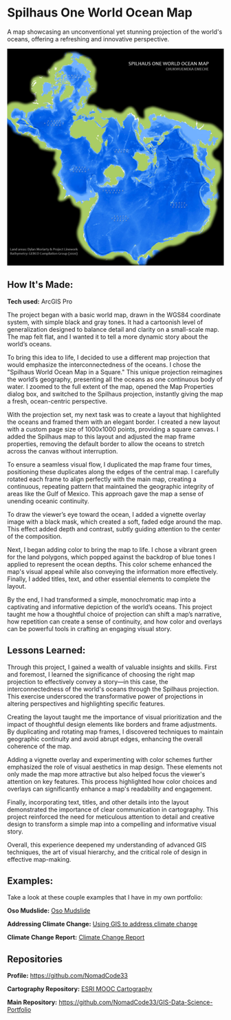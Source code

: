 # Spilhaus One World Ocean Map
A map showcasing an unconventional yet stunning projection of the world's oceans, offering a refreshing and innovative perspective.

<img src="./Spilhaus_Layout_EmekaEmeche.jpg" img alt = "Spilhaus Layout"/>

## How It's Made:

**Tech used:** ArcGIS Pro

The project began with a basic world map, drawn in the WGS84 coordinate system, with simple black and gray tones. It had a cartoonish level of generalization designed to balance detail and clarity on a small-scale map. The map felt flat, and I wanted it to tell a more dynamic story about the world’s oceans.

To bring this idea to life, I decided to use a different map projection that would emphasize the interconnectedness of the oceans. I chose the "Spilhaus World Ocean Map in a Square." This unique projection reimagines the world’s geography, presenting all the oceans as one continuous body of water. I zoomed to the full extent of the map, opened the Map Properties dialog box, and switched to the Spilhaus projection, instantly giving the map a fresh, ocean-centric perspective.

With the projection set, my next task was to create a layout that highlighted the oceans and framed them with an elegant border. I created a new layout with a custom page size of 1000x1000 points, providing a square canvas. I added the Spilhaus map to this layout and adjusted the map frame properties, removing the default border to allow the oceans to stretch across the canvas without interruption.

To ensure a seamless visual flow, I duplicated the map frame four times, positioning these duplicates along the edges of the central map. I carefully rotated each frame to align perfectly with the main map, creating a continuous, repeating pattern that maintained the geographic integrity of areas like the Gulf of Mexico. This approach gave the map a sense of unending oceanic continuity.

To draw the viewer’s eye toward the ocean, I added a vignette overlay image with a black mask, which created a soft, faded edge around the map. This effect added depth and contrast, subtly guiding attention to the center of the composition. 

Next, I began adding color to bring the map to life. I chose a vibrant green for the land polygons, which popped against the backdrop of blue tones I applied to represent the ocean depths. This color scheme enhanced the map's visual appeal while also conveying the information more effectively. Finally, I added titles, text, and other essential elements to complete the layout.

By the end, I had transformed a simple, monochromatic map into a captivating and informative depiction of the world’s oceans. This project taught me how a thoughtful choice of projection can shift a map’s narrative, how repetition can create a sense of continuity, and how color and overlays can be powerful tools in crafting an engaging visual story.

## Lessons Learned:

Through this project, I gained a wealth of valuable insights and skills. First and foremost, I learned the significance of choosing the right map projection to effectively convey a story—in this case, the interconnectedness of the world's oceans through the Spilhaus projection. This exercise underscored the transformative power of projections in altering perspectives and highlighting specific features.

Creating the layout taught me the importance of visual prioritization and the impact of thoughtful design elements like borders and frame adjustments. By duplicating and rotating map frames, I discovered techniques to maintain geographic continuity and avoid abrupt edges, enhancing the overall coherence of the map.

Adding a vignette overlay and experimenting with color schemes further emphasized the role of visual aesthetics in map design. These elements not only made the map more attractive but also helped focus the viewer's attention on key features. This process highlighted how color choices and overlays can significantly enhance a map's readability and engagement.

Finally, incorporating text, titles, and other details into the layout demonstrated the importance of clear communication in cartography. This project reinforced the need for meticulous attention to detail and creative design to transform a simple map into a compelling and informative visual story.

Overall, this experience deepened my understanding of advanced GIS techniques, the art of visual hierarchy, and the critical role of design in effective map-making.

## Examples:
Take a look at these couple examples that I have in my own portfolio:

**Oso Mudslide:** [Oso Mudslide](https://github.com/NomadCode33/GIS-Data-Science-Portfolio/tree/main/ESRI-MOOC-Cartography/Oso-Mudslide)

**Addressing Climate Change:** [Using GIS to address climate change](https://github.com/NomadCode33/GIS-Data-Science-Portfolio/blob/main/ESRI-MOOC-GIS-for-Climate-Action/Addressing-Climate-Change/README.md)

**Climate Change Report:** [Climate Change Report](https://github.com/NomadCode33/GIS-Data-Science-Portfolio/tree/main/Climate-Change/project-report-saejinm)

## Repositories
**Profile:** https://github.com/NomadCode33

**Cartography Repository:** [ESRI MOOC Cartography](https://github.com/NomadCode33/GIS-Data-Science-Portfolio/tree/main/ESRI-MOOC-Cartography)

**Main Repository:** https://github.com/NomadCode33/GIS-Data-Science-Portfolio
